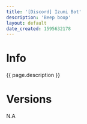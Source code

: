 ```yaml
---
title: '[Discord] Izumi Bot'
description: 'Beep boop'
layout: default
date_created: 1595632178
---
```

# Info
{{ page.description }}
# Versions
N.A